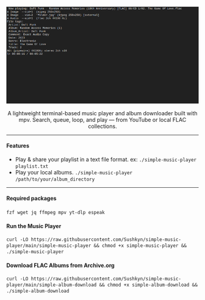 <div align="center">

![Description](example.png)

A lightweight terminal-based music player and album downloader built with mpv.
Search, queue, loop, and play — from YouTube or local FLAC collections.
</div>

---

#### Features
 
 - Play & share your playlist in a text file format. ex: `./simple-music-player playlist.txt`
 - Play your local albums. `./simple-music-player /path/to/your/album_directory`
---


#### Required packages

`fzf wget jq ffmpeg mpv yt-dlp espeak`

#### Run the Music Player
```
curl -LO https://raw.githubusercontent.com/Sushkyn/simple-music-player/main/simple-music-player && chmod +x simple-music-player && ./simple-music-player
```

#### Download FLAC Albums from Archive.org
```
curl -LO https://raw.githubusercontent.com/Sushkyn/simple-music-player/main/simple-album-download && chmod +x simple-album-download && ./simple-album-download
```
